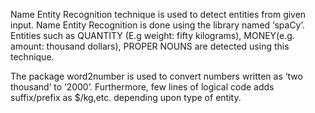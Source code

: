 Name Entity Recognition technique is used to detect entities from given input. Name Entity Recognition is done using the library named ‘spaCy’. Entities such as QUANTITY (E.g weight: fifty kilograms), MONEY(e.g. amount: thousand dollars), PROPER NOUNS are detected using this technique.


The package word2number is used to convert numbers written as ‘two thousand’ to ‘2000’. Furthermore, few lines of logical code adds suffix/prefix as $/kg,etc. depending upon type of entity.
